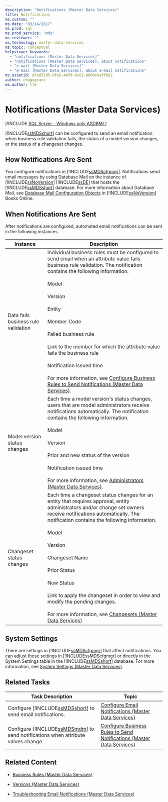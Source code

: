 ```yaml
---
description: "Notifications (Master Data Services)"
title: Notifications
ms.custom: ""
ms.date: "03/14/2017"
ms.prod: sql
ms.prod_service: "mds"
ms.reviewer: ""
ms.technology: master-data-services
ms.topic: conceptual
helpviewer_keywords: 
  - "notifications [Master Data Services]"
  - "notifications [Master Data Services], about notifications"
  - "e-mail [Master Data Services]"
  - "e-mail [Master Data Services], about e-mail notifications"
ms.assetid: d7ad32d5-9fe5-48fd-8c61-0b00c0aff082
author: chugugrace 
ms.author: lle
---
```

# Notifications (Master Data Services)

[!INCLUDE [SQL Server - Windows only ASDBMI  ](../includes/applies-to-version/sql-windows-only-asdbmi.md)]

  [!INCLUDE[ssMDSshort](../includes/ssmdsshort-md.md)] can be configured to send an email notification when business rule validation fails, the status of a model version changes, or the status of a changeset changes.  
  
## How Notifications Are Sent  
 You configure notifications in [!INCLUDE[ssMDScfgmgr](../includes/ssmdscfgmgr-md.md)]. Notifications send email messages by using Database Mail on the instance of [!INCLUDE[ssNoVersion](../includes/ssnoversion-md.md)] [!INCLUDE[ssDE](../includes/ssde-md.md)] that hosts the [!INCLUDE[ssMDSshort](../includes/ssmdsshort-md.md)] database. For more information about Database Mail, see [Database Mail Configuration Objects](../relational-databases/database-mail/database-mail-configuration-objects.md) in [!INCLUDE[ssNoVersion](../includes/ssnoversion-md.md)] Books Online.  
  
## When Notifications Are Sent  
 After notifications are configured, automated email notifications can be sent in the following instances.  
  
|Instance|Description|  
|--------------|-----------------|  
|Data fails business rule validation|Individual business rules must be configured to send email when an attribute value fails business rule validation. The notification contains the following information.<br /><br /> Model<br /><br /> Version<br /><br /> Entity<br /><br /> Member Code<br /><br /> Failed business rule<br /><br /> Link to the member for which the attribute value fails the business rule<br /><br /> Notification issued time<br /><br /> For more information, see [Configure Business Rules to Send Notifications &#40;Master Data Services&#41;](../master-data-services/configure-business-rules-to-send-notifications-master-data-services.md).|  
|Model version status changes|Each time a model version's status changes, users that are model administrators receive notifications automatically. The notification contains the following information.<br /><br /> Model<br /><br /> Version<br /><br /> Prior and new status of the version<br /><br /> Notification issued time<br /><br /> For more information, see [Administrators &#40;Master Data Services&#41;](../master-data-services/administrators-master-data-services.md).|  
|Changeset status changes|Each time a changeset status changes for an entity that requires approval, entity administrators and/or change set owners receive notifications automatically. The notification contains the following information.<br /><br /> Model<br /><br /> Version<br /><br /> Changeset Name<br /><br /> Prior Status<br /><br /> New Status<br /><br /> Link to apply the changeset in order to view and modify the pending changes.<br /><br /> For more information, see [Changesets &#40;Master Data Services&#41;](../master-data-services/changesets-master-data-services.md)|  
  
## System Settings  
 There are settings in [!INCLUDE[ssMDScfgmgr](../includes/ssmdscfgmgr-md.md)] that affect notifications. You can adjust these settings in [!INCLUDE[ssMDScfgmgr](../includes/ssmdscfgmgr-md.md)] or directly in the System Settings table in the [!INCLUDE[ssMDSshort](../includes/ssmdsshort-md.md)] database. For more information, see [System Settings &#40;Master Data Services&#41;](../master-data-services/system-settings-master-data-services.md).  
  
## Related Tasks  
  
|Task Description|Topic|  
|----------------------|-----------|  
|Configure [!INCLUDE[ssMDSshort](../includes/ssmdsshort-md.md)] to send email notifications.|[Configure Email Notifications &#40;Master Data Services&#41;](../master-data-services/configure-email-notifications-master-data-services.md)|  
|Configure [!INCLUDE[ssMDSmdm](../includes/ssmdsmdm-md.md)] to send notifications when attribute values change.|[Configure Business Rules to Send Notifications &#40;Master Data Services&#41;](../master-data-services/configure-business-rules-to-send-notifications-master-data-services.md)|  
  
## Related Content  
  
-   [Business Rules &#40;Master Data Services&#41;](../master-data-services/business-rules-master-data-services.md)  
  
-   [Versions &#40;Master Data Services&#41;](../master-data-services/versions-master-data-services.md)  
  
-   [Troubleshooting Email Notifications (Master Data Services)](https://social.technet.microsoft.com/wiki/contents/articles/troubleshooting-email-notifications-master-data-services.aspx)  
  
  
